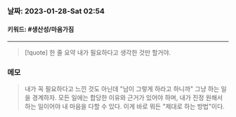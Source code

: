 ### 날짜:   2023-01-28-Sat 02:54
#### 키워드: #생산성/마음가짐
-----
>[!quote] 한 줄 요약
>내가 필요하다고 생각한 것만 할거야.

### 메모

>내가 꼭 필요하다고 느낀 것도 아닌데 "남이 그렇게 하라고 하니까" 그냥 하는 일을 경계하자. 모든 일에는 합당한 이유와 근거가 있어야 하며, 내가 진정 원해서 하는 일이어야 내 마음을 다할 수 있다. 이게 바로 뭐든 "제대로 하는 방법"이다.